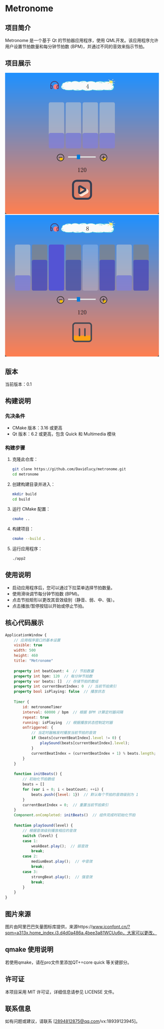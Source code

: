 # Metronome

## 项目简介
Metronome 是一个基于 Qt 的节拍器应用程序，使用 QML开发。该应用程序允许用户设置节拍数量和每分钟节拍数 (BPM)，并通过不同的音效来指示节拍。

## 项目展示
![项目展示图片1](/jpg/1.png)
![项目展示图片2](/jpg/2.png)

## 版本
当前版本：0.1

## 构建说明

### 先决条件
- CMake 版本：3.16 或更高
- Qt 版本：6.2 或更高，包含 Quick 和 Multimedia 模块

### 构建步骤
1. 克隆此仓库：
   ```bash
   git clone https://github.com/Davidlucy/metronome.git
   cd metronome
   ```

2. 创建构建目录并进入：
   ```bash
   mkdir build
   cd build
   ```

3. 运行 CMake 配置：
   ```bash
   cmake ..
   ```

4. 构建项目：
   ```bash
   cmake --build .
   ```

5. 运行应用程序：
   ```bash
   ./app2
   ```

## 使用说明
- 启动应用程序后，您可以通过下拉菜单选择节拍数量。
- 使用滑块调节每分钟节拍数 (BPM)。
- 点击节拍矩形以更改其音效级别（静音、弱、中、强）。
- 点击播放/暂停按钮以开始或停止节拍。

## 核心代码展示
```qml
ApplicationWindow {
    // 应用程序窗口的基本设置
    visible: true
    width: 500
    height: 460
    title: "Metronome"

    property int beatCount: 4  // 节拍数量
    property int bpm: 120  // 每分钟节拍数
    property var beats: []  // 存储节拍的数组
    property int currentBeatIndex: 0  // 当前节拍索引
    property bool isPlaying: false  // 播放状态

    Timer {
        id: metronomeTimer
        interval: 60000 / bpm  // 根据 BPM 计算定时器间隔
        repeat: true
        running: isPlaying  // 根据播放状态控制定时器
        onTriggered: {
            // 当定时器触发时播放当前节拍的音效
            if (beats[currentBeatIndex].level != 0) {
                playSound(beats[currentBeatIndex].level);
            }
            currentBeatIndex = (currentBeatIndex + 1) % beats.length;  // 循环更新当前节拍索引
        }
    }

    function initBeats() {
        // 初始化节拍数组
        beats = []
        for (var i = 0; i < beatCount; ++i) {
            beats.push({level: 1})  // 默认每个节拍的音效级别为 1
        }
        currentBeatIndex = 0;  // 重置当前节拍索引
    }
    Component.onCompleted: initBeats()  // 组件完成时初始化节拍

    function playSound(level) {
        // 根据音效级别播放相应的音效
        switch (level) {
        case 1:
            weakBeat.play();  // 弱音效
            break;
        case 2:
            mediumBeat.play();  // 中音效
            break;
        case 3:
            strongBeat.play();  // 强音效
            break;
        }
    }
}
```

## 图片来源
图片由阿里巴巴矢量图标库提供，来源https://www.iconfont.cn/?spm=a313x.home_index.i3.d4d0a486a.4bee3a81WCUu6p，大家可以更改。

## qmake 使用说明
若使用qmake，请在pro文件里添加QT+=core quick 等关键部分。

## 许可证
本项目采用 MIT 许可证，详细信息请参见 LICENSE 文件。

## 联系信息
如有问题或建议，请联系 [2894812875@qq.com/vx:18939123945]。
